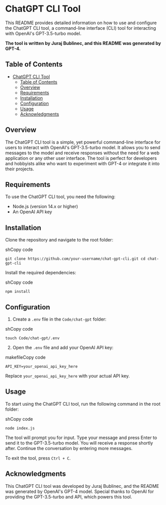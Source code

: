 ChatGPT CLI Tool
================

This README provides detailed information on how to use and configure the ChatGPT CLI tool, a command-line interface (CLI) tool for interacting with OpenAI's GPT-3.5-turbo model. 

**The tool is written by Juraj Bublinec, and this README was generated by GPT-4.**


Table of Contents
-----------------

- [ChatGPT CLI Tool](#chatgpt-cli-tool)
  - [Table of Contents](#table-of-contents)
  - [Overview](#overview)
  - [Requirements](#requirements)
  - [Installation](#installation)
  - [Configuration](#configuration)
  - [Usage](#usage)
  - [Acknowledgments](#acknowledgments)

Overview
--------

The ChatGPT CLI tool is a simple, yet powerful command-line interface for users to interact with OpenAI's GPT-3.5-turbo model. It allows you to send messages to the model and receive responses without the need for a web application or any other user interface. The tool is perfect for developers and hobbyists alike who want to experiment with GPT-4 or integrate it into their projects.

Requirements
------------

To use the ChatGPT CLI tool, you need the following:

*   Node.js (version 14.x or higher)
*   An OpenAI API key

Installation
------------

Clone the repository and navigate to the root folder:

shCopy code

`git clone https://github.com/your-username/chat-gpt-cli.git cd chat-gpt-cli`

Install the required dependencies:

shCopy code

`npm install`

Configuration
-------------

1.  Create a `.env` file in the `Code/chat-gpt` folder:

shCopy code

`touch Code/chat-gpt/.env`

2.  Open the `.env` file and add your OpenAI API key:

makefileCopy code

`API_KEY=your_openai_api_key_here`

Replace `your_openai_api_key_here` with your actual API key.

Usage
-----

To start using the ChatGPT CLI tool, run the following command in the root folder:

shCopy code

`node index.js`

The tool will prompt you for input. Type your message and press Enter to send it to the GPT-3.5-turbo model. You will receive a response shortly after. Continue the conversation by entering more messages.

To exit the tool, press `Ctrl + C`.

Acknowledgments
---------------

This ChatGPT CLI tool was developed by Juraj Bublinec, and the README was generated by OpenAI's GPT-4 model. Special thanks to OpenAI for providing the GPT-3.5-turbo and API, which powers this tool.